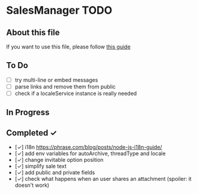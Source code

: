 # SalesManager TODO

## About this file
If you want to use this file, please follow [this guide](https://github.com/todomd/todo.md)

## To Do
  - [ ] try multi-line or embed messages
  - [ ] parse links and remove them from public
  - [ ] check if a localeService instance is really needed

## In Progress

## Completed ✓
  - [✓] i18n https://phrase.com/blog/posts/node-js-i18n-guide/
  - [✓] add env variables for autoArchive, threadType and locale
  - [✓] change invitable option position
  - [✓] simplify sale text
  - [✓] add public and private fields
  - [✓] check what happens when an user shares an attachment (spoiler: it doesn't work)
  